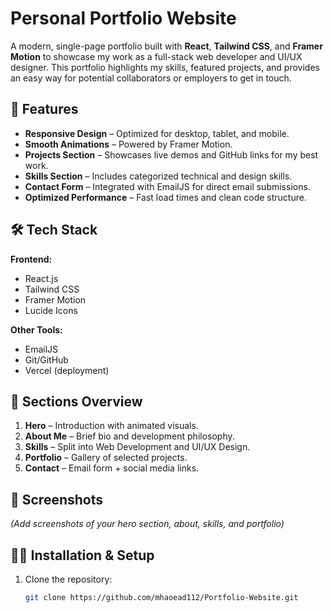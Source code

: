 # Personal Portfolio Website

A modern, single-page portfolio built with **React**, **Tailwind CSS**, and **Framer Motion** to showcase my work as a full-stack web developer and UI/UX designer. This portfolio highlights my skills, featured projects, and provides an easy way for potential collaborators or employers to get in touch.

## 🚀 Features
- **Responsive Design** – Optimized for desktop, tablet, and mobile.
- **Smooth Animations** – Powered by Framer Motion.
- **Projects Section** – Showcases live demos and GitHub links for my best work.
- **Skills Section** – Includes categorized technical and design skills.
- **Contact Form** – Integrated with EmailJS for direct email submissions.
- **Optimized Performance** – Fast load times and clean code structure.

## 🛠 Tech Stack
**Frontend:**
- React.js
- Tailwind CSS
- Framer Motion
- Lucide Icons

**Other Tools:**
- EmailJS
- Git/GitHub
- Vercel (deployment)

## 📂 Sections Overview
1. **Hero** – Introduction with animated visuals.
2. **About Me** – Brief bio and development philosophy.
3. **Skills** – Split into Web Development and UI/UX Design.
4. **Portfolio** – Gallery of selected projects.
5. **Contact** – Email form + social media links.

## 📸 Screenshots
*(Add screenshots of your hero section, about, skills, and portfolio)*

## 🧑‍💻 Installation & Setup
1. Clone the repository:
   ```bash
   git clone https://github.com/mhaoead112/Portfolio-Website.git
